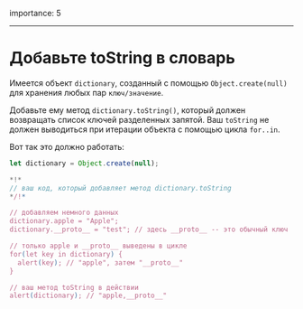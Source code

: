 importance: 5

---

# Добавьте toString в словарь

Имеется объект `dictionary`, созданный с помощью `Object.create(null)` для хранения любых пар `ключ/значение`.

Добавьте ему метод `dictionary.toString()`, который должен возвращать список ключей разделенных запятой. Ваш `toString` не должен выводиться при итерации объекта с помощью цикла `for..in`.

Вот так это должно работать:

```js
let dictionary = Object.create(null);

*!*
// ваш код, который добавляет метод dictionary.toString
*/!*

// добавляем немного данных
dictionary.apple = "Apple";
dictionary.__proto__ = "test"; // здесь __proto__ -- это обычный ключ

// только apple и __proto__ выведены в цикле
for(let key in dictionary) {
  alert(key); // "apple", затем "__proto__"
}  

// ваш метод toString в действии
alert(dictionary); // "apple,__proto__"
```
